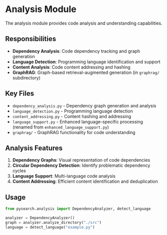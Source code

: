 # Analysis Module

The analysis module provides code analysis and understanding capabilities.

## Responsibilities

- **Dependency Analysis**: Code dependency tracking and graph generation
- **Language Detection**: Programming language identification and support
- **Content Analysis**: Code content addressing and hashing
- **GraphRAG**: Graph-based retrieval-augmented generation (in `graphrag/` subdirectory)

## Key Files

- `dependency_analysis.py` - Dependency graph generation and analysis
- `language_detection.py` - Programming language detection
- `content_addressing.py` - Content hashing and addressing
- `language_support.py` - Enhanced language-specific processing (renamed from `enhanced_language_support.py`)
- `graphrag/` - GraphRAG functionality for code understanding

## Analysis Features

1. **Dependency Graphs**: Visual representation of code dependencies
2. **Circular Dependency Detection**: Identify problematic dependency cycles
3. **Language Support**: Multi-language code analysis
4. **Content Addressing**: Efficient content identification and deduplication

## Usage

```python
from pysearch.analysis import DependencyAnalyzer, detect_language

analyzer = DependencyAnalyzer()
graph = analyzer.analyze_directory("./src")
language = detect_language("example.py")
```
